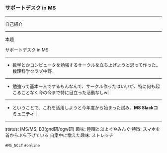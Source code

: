 ### サポートデスク in MS

---
自己紹介



---
本題

サポートデスク in MS

---

- 数学とかコンピュータを勉強するサークルを立ち上げようと思って作った_数理科学クラブ中野_

---

- 勉強って基本一人でするもんなんで、サークル作ったはいいが、特に何も起こることなく今の今まで特に目立った活動なしw|

---

- ということで、これを活用しようと今年度から始まった試み、**MS Slackコミュニティ** |

---




status: IMS/MS, B3(gnd研/ogw研)
趣味: 睡眠とぷよぐやみんぐ
特徴: スマホを首からぶら下げている
自粛中に増えた趣味: ストレッチ



`#MS_NCLT`
`#online`